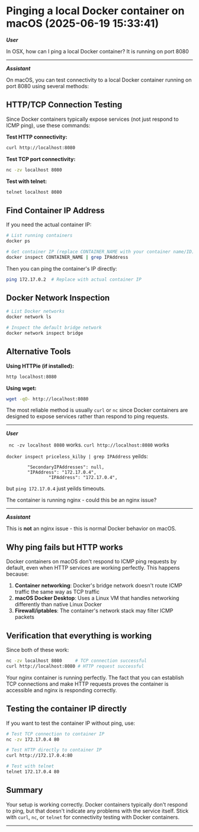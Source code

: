 <!-- Generated by SpecStory -->

# Pinging a local Docker container on macOS (2025-06-19 15:33:41)

_**User**_

In OSX, how can I ping a local Docker container? It is running on port 8080

---

_**Assistant**_

On macOS, you can test connectivity to a local Docker container running on port 8080 using several methods:

## HTTP/TCP Connection Testing

Since Docker containers typically expose services (not just respond to ICMP ping), use these commands:

**Test HTTP connectivity:**
```bash
curl http://localhost:8080
```

**Test TCP port connectivity:**
```bash
nc -zv localhost 8080
```

**Test with telnet:**
```bash
telnet localhost 8080
```

## Find Container IP Address

If you need the actual container IP:

```bash
# List running containers
docker ps

# Get container IP (replace CONTAINER_NAME with your container name/ID)
docker inspect CONTAINER_NAME | grep IPAddress
```

Then you can ping the container's IP directly:
```bash
ping 172.17.0.2  # Replace with actual container IP
```

## Docker Network Inspection

```bash
# List Docker networks
docker network ls

# Inspect the default bridge network
docker network inspect bridge
```

## Alternative Tools

**Using HTTPie (if installed):**
```bash
http localhost:8080
```

**Using wget:**
```bash
wget -qO- http://localhost:8080
```

The most reliable method is usually `curl` or `nc` since Docker containers are designed to expose services rather than respond to ping requests.

---

_**User**_

` nc -zv localhost 8080` works.
`curl http://localhost:8080` works

`docker inspect priceless_kilby | grep IPAddress` yeilds:

            "SecondaryIPAddresses": null,
            "IPAddress": "172.17.0.4",
                    "IPAddress": "172.17.0.4",

but `ping 172.17.0.4` just yeilds timeouts.

The container is running nginx - could this be an nginx issue?

---

_**Assistant**_

This is **not** an nginx issue - this is normal Docker behavior on macOS.

## Why ping fails but HTTP works

Docker containers on macOS don't respond to ICMP ping requests by default, even when HTTP services are working perfectly. This happens because:

1. **Container networking**: Docker's bridge network doesn't route ICMP traffic the same way as TCP traffic
2. **macOS Docker Desktop**: Uses a Linux VM that handles networking differently than native Linux Docker
3. **Firewall/iptables**: The container's network stack may filter ICMP packets

## Verification that everything is working

Since both of these work:
```bash
nc -zv localhost 8080     # TCP connection successful
curl http://localhost:8080 # HTTP request successful
```

Your nginx container is running perfectly. The fact that you can establish TCP connections and make HTTP requests proves the container is accessible and nginx is responding correctly.

## Testing the container IP directly

If you want to test the container IP without ping, use:

```bash
# Test TCP connection to container IP
nc -zv 172.17.0.4 80

# Test HTTP directly to container IP  
curl http://172.17.0.4:80

# Test with telnet
telnet 172.17.0.4 80
```

## Summary

Your setup is working correctly. Docker containers typically don't respond to ping, but that doesn't indicate any problems with the service itself. Stick with `curl`, `nc`, or `telnet` for connectivity testing with Docker containers.

---

